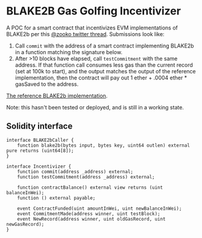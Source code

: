 # BLAKE2B Gas Golfing Incentivizer

A POC for a smart contract that incentivizes EVM implementations of BLAKE2b per this [@zooko twitter thread](https://twitter.com/zooko/status/1053797772686778368). Submissions look like:

1. Call `commit` with the address of a smart contract implementing BLAKE2b in a function matching the signature below.
2. After >10 blocks have elapsed, call `testCommitment` with the same address. If that function call consumes less gas than the current record (set at 100k to start), and the output matches the output of the reference implementation, then the contract will pay out 1 ether + .0004 ether * gasSaved to the address.

[The reference BLAKE2b implementation](https://github.com/ConsenSys/Project-Alchemy).

Note: this hasn't been tested or deployed, and is still in a working state.

## Solidity interface
```solidity
interface BLAKE2bCaller {
    function blake2b(bytes input, bytes key, uint64 outlen) external pure returns (uint64[8]);
}

interface Incentivizer {
    function commit(address _address) external;
    function testCommitment(address _address) external;

    function contractBalance() external view returns (uint balanceInWei);
    function () external payable;

    event ContractFunded(uint amountInWei, uint newBalanceInWei);
    event CommitmentMade(address winner, uint testBlock);
    event NewRecord(address winner, uint oldGasRecord, uint newGasRecord);
}
```
